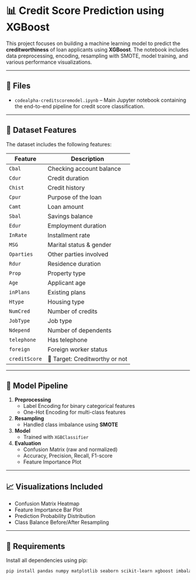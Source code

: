 # 📊 Credit Score Prediction using XGBoost

This project focuses on building a machine learning model to predict the **creditworthiness** of loan applicants using **XGBoost**. The notebook includes data preprocessing, encoding, resampling with SMOTE, model training, and various performance visualizations.

---

## 📁 Files

- `codealpha-creditscoremodel.ipynb` – Main Jupyter notebook containing the end-to-end pipeline for credit score classification.

---

## 🧾 Dataset Features

The dataset includes the following features:

| Feature     | Description                        |
|-------------|------------------------------------|
| `Cbal`      | Checking account balance           |
| `Cdur`      | Credit duration                    |
| `Chist`     | Credit history                     |
| `Cpur`      | Purpose of the loan                |
| `Camt`      | Loan amount                        |
| `Sbal`      | Savings balance                    |
| `Edur`      | Employment duration                |
| `InRate`    | Installment rate                   |
| `MSG`       | Marital status & gender            |
| `Oparties`  | Other parties involved             |
| `Rdur`      | Residence duration                 |
| `Prop`      | Property type                      |
| `Age`       | Applicant age                      |
| `inPlans`   | Existing plans                     |
| `Htype`     | Housing type                       |
| `NumCred`   | Number of credits                  |
| `JobType`   | Job type                           |
| `Ndepend`   | Number of dependents               |
| `telephone` | Has telephone                      |
| `foreign`   | Foreign worker status              |
| `creditScore` | 🔴 Target: Creditworthy or not |

---

## 🧠 Model Pipeline

1. **Preprocessing**
   - Label Encoding for binary categorical features
   - One-Hot Encoding for multi-class features
2. **Resampling**
   - Handled class imbalance using **SMOTE** 
3. **Model**
   - Trained with `XGBClassifier`
4. **Evaluation**
   - Confusion Matrix (raw and normalized)
   - Accuracy, Precision, Recall, F1-score
   - Feature Importance Plot

---

## 📈 Visualizations Included

- Confusion Matrix Heatmap
- Feature Importance Bar Plot
- Prediction Probability Distribution
- Class Balance Before/After Resampling

---

## 🔧 Requirements

Install all dependencies using pip:

```bash
pip install pandas numpy matplotlib seaborn scikit-learn xgboost imbalanced-learn
